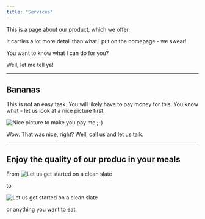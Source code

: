 ```yaml
---
title: "Services"
---
```


This is a page about our product, which we offer.

It carries a lot more detail than what I put on the homepage - we swear!

You want to know what I can do for you?

Well, let me tell ya!

---

## Bananas

This is not an easy task. You will likely have to pay money for this. You know what - let us look at a nice picture first.

![Nice picture to make you pay me ;-)](../images/pexels-trang-doan-802508.jpg)

Wow. That was nice, right? Well, call us and let us talk.

---

## Enjoy the quality of our produc in your meals
From
![Let us get started on a clean slate](../images/pexels-renata-brant-2116020.jpg)

to

![Let us get started on a clean slate](../images/pexels-madison-inouye-2173774.jpg)

or anything you want to eat.
